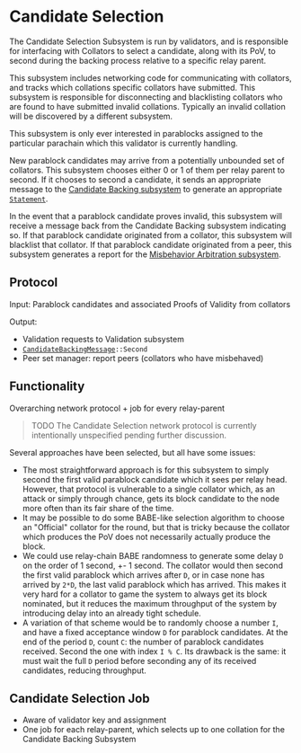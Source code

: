 # Candidate Selection

The Candidate Selection Subsystem is run by validators, and is responsible for interfacing with Collators to select a candidate, along with its PoV, to second during the backing process relative to a specific relay parent.

This subsystem includes networking code for communicating with collators, and tracks which collations specific collators have submitted. This subsystem is responsible for disconnecting and blacklisting collators who are found to have submitted invalid collations. Typically an invalid collation will be discovered by a different subsystem.

This subsystem is only ever interested in parablocks assigned to the particular parachain which this validator is currently handling.

New parablock candidates may arrive from a potentially unbounded set of collators. This subsystem chooses either 0 or 1 of them per relay parent to second. If it chooses to second a candidate, it sends an appropriate message to the [Candidate Backing subsystem](/node/backing/candidate-backing.html) to generate an appropriate [`Statement`](/type-definitions.html#statement-type).

In the event that a parablock candidate proves invalid, this subsystem will receive a message back from the Candidate Backing subsystem indicating so. If that parablock candidate originated from a collator, this subsystem will blacklist that collator. If that parablock candidate originated from a peer, this subsystem generates a report for the [Misbehavior Arbitration subsystem](/node/utility/misbehavior-arbitration.html).

## Protocol

Input: Parablock candidates and associated Proofs of Validity from collators

Output:

- Validation requests to Validation subsystem
- [`CandidateBackingMessage`](/type-definitions.html#candidate-backing-message)`::Second`
- Peer set manager: report peers (collators who have misbehaved)

## Functionality

Overarching network protocol + job for every relay-parent

> TODO The Candidate Selection network protocol is currently intentionally unspecified pending further discussion.

Several approaches have been selected, but all have some issues:

- The most straightforward approach is for this subsystem to simply second the first valid parablock candidate which it sees per relay head. However, that protocol is vulnerable to a single collator which, as an attack or simply through chance, gets its block candidate to the node more often than its fair share of the time.
- It may be possible to do some BABE-like selection algorithm to choose an "Official" collator for the round, but that is tricky because the collator which produces the PoV does not necessarily actually produce the block.
- We could use relay-chain BABE randomness to generate some delay `D` on the order of 1 second, +- 1 second. The collator would then second the first valid parablock which arrives after `D`, or in case none has arrived by `2*D`, the last valid parablock which has arrived. This makes it very hard for a collator to game the system to always get its block nominated, but it reduces the maximum throughput of the system by introducing delay into an already tight schedule.
- A variation of that scheme would be to randomly choose a number `I`, and have a fixed acceptance window `D` for parablock candidates. At the end of the period `D`, count `C`: the number of parablock candidates received. Second the one with index `I % C`. Its drawback is the same: it must wait the full `D` period before seconding any of its received candidates, reducing throughput.

## Candidate Selection Job

- Aware of validator key and assignment
- One job for each relay-parent, which selects up to one collation for the Candidate Backing Subsystem
